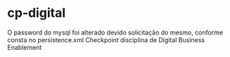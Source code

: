 # cp-digital
O password do mysql foi alterado devido solicitação do mesmo, conforme consta no persistence.xml
Checkpoint disciplina de Digital Business Enablement
